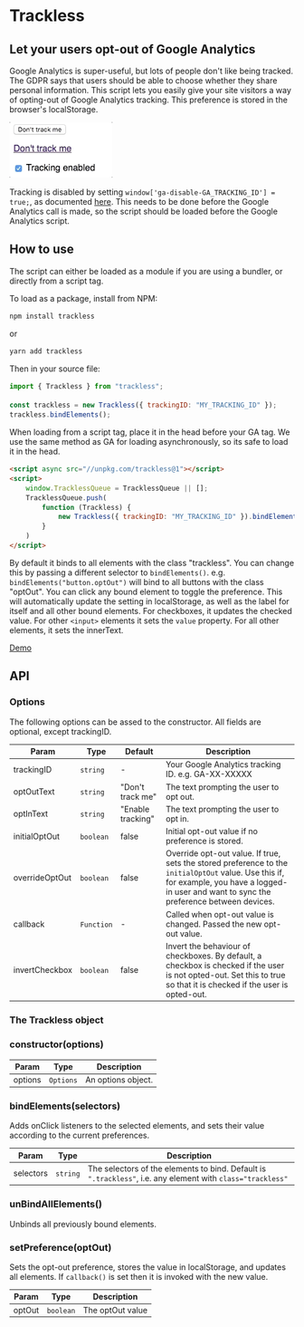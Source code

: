 # Trackless

## Let your users opt-out of Google Analytics

Google Analytics is super-useful, but lots of people don't like being tracked.
The GDPR says that users should be able to choose whether they share personal
information. This script lets you easily give your site visitors a way of
opting-out of Google Analytics tracking. This preference is stored in the
browser's localStorage.

![](demo/screencast.gif)

Tracking is disabled by setting `window['ga-disable-GA_TRACKING_ID'] = true;`,
as documented
[here](https://developers.google.com/analytics/devguides/collection/gtagjs/user-opt-out).
This needs to be done before the Google Analytics call is made, so the script
should be loaded before the Google Analytics script.

## How to use

The script can either be loaded as a module if you are using a bundler, or
directly from a script tag.

To load as a package, install from NPM:

```sh
npm install trackless
```
or
```sh
yarn add trackless
```
Then in your source file:
```js
import { Trackless } from "trackless";

const trackless = new Trackless({ trackingID: "MY_TRACKING_ID" });
trackless.bindElements();
```

When loading from a script tag, place it in the head before your GA tag. We use
the same method as GA for loading asynchronously, so its safe to load it in the
head. 

```html
<script async src="//unpkg.com/trackless@1"></script>
<script>
    window.TracklessQueue = TracklessQueue || [];
    TracklessQueue.push(
        function (Trackless) {
            new Trackless({ trackingID: "MY_TRACKING_ID" }).bindElements();
        }
    )
</script>
```

By default it binds to all elements with the class "trackless". You can change
this by passing a different selector to `bindElements()`. e.g.
`bindElements("button.optOut")` will bind to all buttons with the class
"optOut". You can click any bound element to toggle the preference. This will
automatically update the setting in localStorage, as well as the label for
itself and all other bound elements. For checkboxes, it updates the checked
value. For other `<input>` elements it sets the `value` property. For all other
elements, it sets the innerText.

[Demo](https://unpkg.com/trackless/demo/index.html)

## API

### Options

The following options can be assed to the constructor. All fields are optional, except trackingID.

| Param          | Type       | Default           | Description                                                                                                                                                                                     |
| -------------- | ---------- | ----------------- | ----------------------------------------------------------------------------------------------------------------------------------------------------------------------------------------------- |
| trackingID     | `string`   | -                 | Your Google Analytics tracking ID. e.g. GA-XX-XXXXX                                                                                                                                             |
| optOutText     | `string`   | "Don't track me"  | The text prompting the user to opt out.                                                                                                                                                         |
| optInText      | `string`   | "Enable tracking" | The text prompting the user to opt in.                                                                                                                                                          |
| initialOptOut  | `boolean`  | false             | Initial opt-out value if no preference is stored.                                                                                                                                               |
| overrideOptOut | `boolean`  | false             | Override opt-out value. If true, sets the stored preference to the `initialOptOut` value.  Use this if, for example, you have a logged-in user and want to sync the preference between devices. |
| callback       | `Function` | -                 | Called when opt-out value is changed. Passed the new opt-out value.                                                                                                                             |
| invertCheckbox | `boolean`  | false             | Invert the behaviour of checkboxes. By default, a checkbox is checked if the user is not opted-out. Set this to true so that it is checked if the user is opted-out.                            |

### The Trackless object

### constructor(options) 


| Param   | Type      | Description        |
| ------- | --------- | ------------------ |
| options | `Options` | An options object. |


### bindElements(selectors)
Adds onClick listeners to the selected elements, and sets their value according to the current preferences.  

| Param     | Type     | Description                                                                                                 |
| --------- | -------- | ----------------------------------------------------------------------------------------------------------- |
| selectors | `string` | The selectors of the elements to bind. Default is `".trackless"`, i.e. any element with `class="trackless"` |

### unBindAllElements()
Unbinds all previously bound elements.

### setPreference(optOut)
Sets the opt-out preference, stores the value in localStorage, and updates all elements. If `callback()` is set then it is invoked with the new value.

| Param  | Type      | Description      |
| ------ | --------- | ---------------- |
| optOut | `boolean` | The optOut value |
